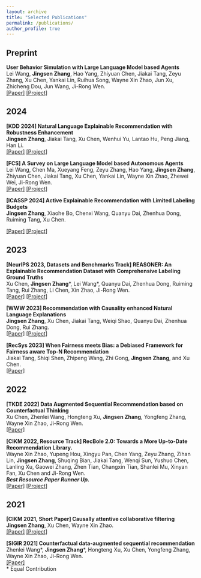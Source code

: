 ```yaml
---
layout: archive
title: "Selected Publications"
permalink: /publications/
author_profile: true
---
```

## Preprint
**User Behavior Simulation with Large Language Model based Agents**
<br/>
Lei Wang, **Jingsen Zhang**, Hao Yang, Zhiyuan Chen, Jiakai Tang, Zeyu Zhang, Xu Chen, Yankai Lin, Ruihua Song, Wayne Xin Zhao, Jun Xu, Zhicheng Dou, Jun Wang, Ji-Rong Wen.
<br/>
<a href="https://arxiv.org/pdf/2306.02552.pdf">[Paper]</a> <a href="https://github.com/RUC-GSAI/YuLan-Rec">[Project]</a>

## 2024
**[KDD 2024] Natural Language Explainable Recommendation with Robustness Enhancement**
<br/>
**Jingsen Zhang**, Jiakai Tang, Xu Chen, Wenhui Yu, Lantao Hu, Peng Jiang, Han Li.
<br/>
<a href="">[Paper]</a> <!-- <a href="">[Code]</a> --> <a href="">[Project]</a>

**[FCS] A Survey on Large Language Model based Autonomous Agents**
<br/>
Lei Wang, Chen Ma, Xueyang Feng, Zeyu Zhang, Hao Yang, **Jingsen Zhang**, Zhiyuan Chen, Jiakai Tang, Xu Chen, Yankai Lin, Wayne Xin Zhao, Zhewei Wei, Ji-Rong Wen.
<br/>
<a href="https://arxiv.org/pdf/2308.11432.pdf%EF%BC%89">[Paper]</a> <a href="https://github.com/Paitesanshi/LLM-Agent-Survey">[Project]</a>

**[ICASSP 2024] Active Explainable Recommendation with Limited Labeling Budgets**
<br/>
**Jingsen Zhang**, Xiaohe Bo, Chenxi Wang, Quanyu Dai, Zhenhua Dong, Ruiming Tang, Xu Chen.
<br/>
<!-- ***Oral.*** 
<br/>  -->
<a href="https://jingsenzhang.github.io/publications/">[Paper]</a> <!-- <a href="https://github.com/JingsenZhang/ActiveEXR">[Code]</a> --> <a href="https://jingsenzhang.github.io/publications/">[Project]</a>

## 2023
**[NeurIPS 2023, Datasets and Benchmarks Track] REASONER: An Explainable Recommendation Dataset with Comprehensive Labeling Ground Truths**
<br/>
Xu Chen, **Jingsen Zhang**\*, Lei Wang\*, Quanyu Dai, Zhenhua Dong, Ruiming Tang, Rui Zhang, Li Chen, Xin Zhao, Ji-Rong Wen.
<br/>
<a href="https://proceedings.neurips.cc/paper_files/paper/2023/file/2ebf43d20e5933ab6d98225bbb908ade-Paper-Datasets_and_Benchmarks.pdf">[Paper]</a> <a href="https://reasoner2023.github.io/">[Project]</a>

**[WWW 2023] Recommendation with Causality enhanced Natural Language Explanations**
<br/>
**Jingsen Zhang**, Xu Chen, Jiakai Tang, Weiqi Shao, Quanyu Dai, Zhenhua Dong, Rui Zhang.
<br/>
<a href="https://dl.acm.org/doi/pdf/10.1145/3543507.3583260">[Paper]</a> <!-- <a href="https://github.com/JingsenZhang/USER">[Code]</a> --> <a href="https://dl.acm.org/doi/pdf/10.1145/3543507.3583260">[Project]</a>

**[RecSys 2023] When Fairness meets Bias: a Debiased Framework for Fairness aware Top-N Recommendation**
<br/>
Jiakai Tang, Shiqi Shen, Zhipeng Wang, Zhi Gong, **Jingsen Zhang**, and Xu Chen.
<br/>
<a href="https://dl.acm.org/doi/pdf/10.1145/3604915.3608770">[Paper]</a> 

## 2022
**[TKDE 2022] Data Augmented Sequential Recommendation based on Counterfactual Thinking**
<br/>
Xu Chen, Zhenlei Wang, Hongteng Xu, **Jingsen Zhang**, Yongfeng Zhang, Wayne Xin Zhao, Ji-Rong Wen.
<br/>
<a href="https://ieeexplore.ieee.org/stamp/stamp.jsp?tp=&arnumber=9950302">[Paper]</a> 

**[CIKM 2022, Resource Track] RecBole 2.0: Towards a More Up-to-Date Recommendation Library.**
<br/>
Wayne Xin Zhao, Yupeng Hou, Xingyu Pan, Chen Yang, Zeyu Zhang, Zihan Lin, **Jingsen Zhang**, Shuqing Bian, Jiakai Tang, Wenqi Sun, Yushuo Chen, Lanling Xu, Gaowei Zhang, Zhen Tian, Changxin Tian, Shanlei Mu, Xinyan Fan, Xu Chen and Ji-Rong Wen.
<br/>
***Best Resource Paper Runner Up.***
<br/>
<a href="https://arxiv.org/pdf/2206.07351.pdf">[Paper]</a> <a href="https://github.com/RUCAIBox/RecBole2.0">[Project]</a>

## 2021
**[CIKM 2021, Short Paper] Causally attentive collaborative filtering**
<br/>
**Jingsen Zhang**, Xu Chen, Wayne Xin Zhao.
<br/>
<a href="https://dl.acm.org/doi/pdf/10.1145/3459637.3482070">[Paper]</a> <a href="https://github.com/JingsenZhang/CACF">[Project]</a>


**[SIGIR 2021] Counterfactual data-augmented sequential recommendation**
<br/>
Zhenlei Wang\*, **Jingsen Zhang**\*, Hongteng Xu, Xu Chen, Yongfeng Zhang, Wayne Xin Zhao, Ji-Rong Wen.
<br/>
<a href="https://dl.acm.org/doi/pdf/10.1145/3404835.3462855">[Paper]</a> 
<br/>
\* Equal Contribution
